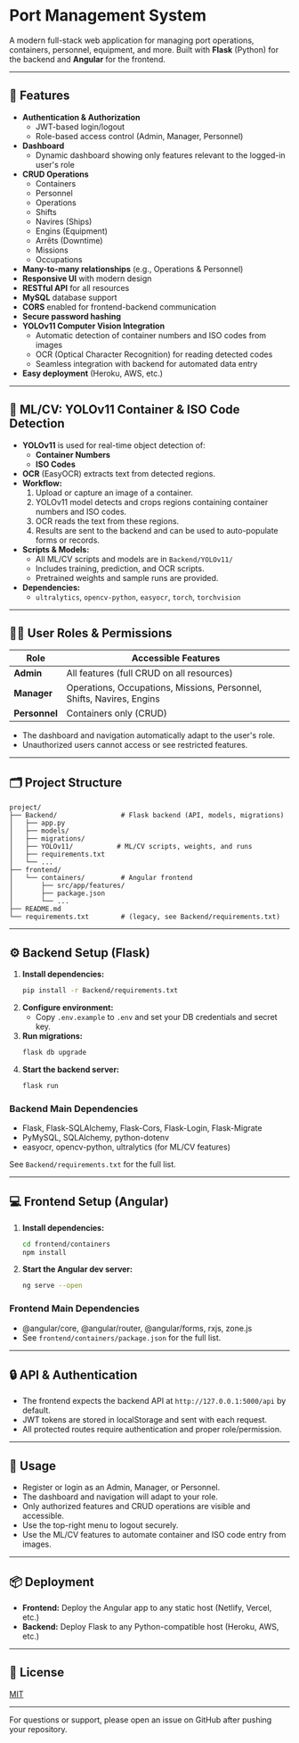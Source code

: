 # Port Management System

A modern full-stack web application for managing port operations, containers, personnel, equipment, and more. Built with **Flask** (Python) for the backend and **Angular** for the frontend.

---

## 🚀 Features

- **Authentication & Authorization**
  - JWT-based login/logout
  - Role-based access control (Admin, Manager, Personnel)
- **Dashboard**
  - Dynamic dashboard showing only features relevant to the logged-in user's role
- **CRUD Operations**
  - Containers
  - Personnel
  - Operations
  - Shifts
  - Navires (Ships)
  - Engins (Equipment)
  - Arrêts (Downtime)
  - Missions
  - Occupations
- **Many-to-many relationships** (e.g., Operations & Personnel)
- **Responsive UI** with modern design
- **RESTful API** for all resources
- **MySQL** database support
- **CORS** enabled for frontend-backend communication
- **Secure password hashing**
- **YOLOv11 Computer Vision Integration**
  - Automatic detection of container numbers and ISO codes from images
  - OCR (Optical Character Recognition) for reading detected codes
  - Seamless integration with backend for automated data entry
- **Easy deployment** (Heroku, AWS, etc.)

---

## 🤖 ML/CV: YOLOv11 Container & ISO Code Detection

- **YOLOv11** is used for real-time object detection of:
  - **Container Numbers**
  - **ISO Codes**
- **OCR** (EasyOCR) extracts text from detected regions.
- **Workflow:**
  1. Upload or capture an image of a container.
  2. YOLOv11 model detects and crops regions containing container numbers and ISO codes.
  3. OCR reads the text from these regions.
  4. Results are sent to the backend and can be used to auto-populate forms or records.
- **Scripts & Models:**
  - All ML/CV scripts and models are in `Backend/YOLOv11/`
  - Includes training, prediction, and OCR scripts.
  - Pretrained weights and sample runs are provided.
- **Dependencies:**
  - `ultralytics`, `opencv-python`, `easyocr`, `torch`, `torchvision`

---

## 🧑‍💼 User Roles & Permissions

| Role      | Accessible Features                                      |
|-----------|---------------------------------------------------------|
| **Admin**     | All features (full CRUD on all resources)                |
| **Manager**   | Operations, Occupations, Missions, Personnel, Shifts, Navires, Engins |
| **Personnel** | Containers only (CRUD)                                 |

- The dashboard and navigation automatically adapt to the user's role.
- Unauthorized users cannot access or see restricted features.

---

## 🗂️ Project Structure

```
project/
├── Backend/                # Flask backend (API, models, migrations)
│   ├── app.py
│   ├── models/
│   ├── migrations/
│   ├── YOLOv11/           # ML/CV scripts, weights, and runs
│   ├── requirements.txt
│   └── ...
├── frontend/
│   └── containers/         # Angular frontend
│       ├── src/app/features/
│       ├── package.json
│       └── ...
├── README.md
└── requirements.txt        # (legacy, see Backend/requirements.txt)
```

---

## ⚙️ Backend Setup (Flask)

1. **Install dependencies:**
   ```bash
   pip install -r Backend/requirements.txt
   ```
2. **Configure environment:**
   - Copy `.env.example` to `.env` and set your DB credentials and secret key.
3. **Run migrations:**
   ```bash
   flask db upgrade
   ```
4. **Start the backend server:**
   ```bash
   flask run
   ```

### Backend Main Dependencies
- Flask, Flask-SQLAlchemy, Flask-Cors, Flask-Login, Flask-Migrate
- PyMySQL, SQLAlchemy, python-dotenv
- easyocr, opencv-python, ultralytics (for ML/CV features)

See `Backend/requirements.txt` for the full list.

---

## 💻 Frontend Setup (Angular)

1. **Install dependencies:**
   ```bash
   cd frontend/containers
   npm install
   ```
2. **Start the Angular dev server:**
   ```bash
   ng serve --open
   ```

### Frontend Main Dependencies
- @angular/core, @angular/router, @angular/forms, rxjs, zone.js
- See `frontend/containers/package.json` for the full list.

---

## 🔒 API & Authentication
- The frontend expects the backend API at `http://127.0.0.1:5000/api` by default.
- JWT tokens are stored in localStorage and sent with each request.
- All protected routes require authentication and proper role/permission.

---

## 📝 Usage
- Register or login as an Admin, Manager, or Personnel.
- The dashboard and navigation will adapt to your role.
- Only authorized features and CRUD operations are visible and accessible.
- Use the top-right menu to logout securely.
- Use the ML/CV features to automate container and ISO code entry from images.

---

## 📦 Deployment
- **Frontend:** Deploy the Angular app to any static host (Netlify, Vercel, etc.)
- **Backend:** Deploy Flask to any Python-compatible host (Heroku, AWS, etc.)

---

## 🧾 License
[MIT](LICENSE)

---

For questions or support, please open an issue on GitHub after pushing your repository.
